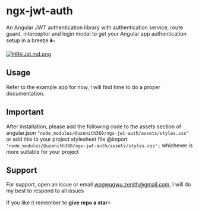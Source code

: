 # ngx-jwt-auth

An Angular JWT authentication library with authentication service, route guard, interceptor and login modal to get your Angular app authentication setup in a breeze 🌬️

[![HRkiJql.md.png](https://iili.io/HRkiJql.md.png)](https://freeimage.host/i/HRkiJql)

## Usage

Refer to the example app for now, I will find time to do a proper documentation. 

## Important
After installation, please add the following code to the assets section of angular.json `"node_modules/@uzenith360/ngx-jwt-auth/assets/styles.css"` or add this to your project stylesheet file @import `'node_modules/@uzenith360/ngx-jwt-auth/assets/styles.css';` whichever is more suitable for your project

## Support

For support, open an issue or email wogwugwu.zenith@gmail.com, I will do my best to respond to all issues

If you like it remember to **give repo a star**⭐